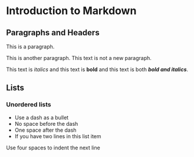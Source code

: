 # Introduction to Markdown

## Paragraphs and Headers

This is a paragraph. 

This is another paragraph. 
This text is not a new paragraph.

This text is *italics* and this text is **bold** and this text is both ***bold and italics***.

## Lists

### Unordered lists

- Use a dash as a bullet
- No space before the dash
- One space after the dash
- If you have two lines in this list item

Use four spaces to indent the next line


